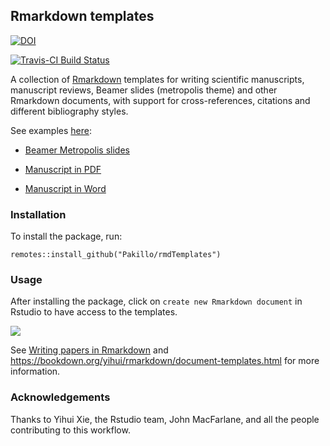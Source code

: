 ## Rmarkdown templates

[![DOI](https://zenodo.org/badge/doi/10.5281/zenodo.595249.svg)](https://doi.org/10.5281/zenodo.595249)

[![Travis-CI Build Status](https://travis-ci.org/Pakillo/rmdTemplates.svg?branch=master)](https://travis-ci.org/Pakillo/rmdTemplates)


A collection of [Rmarkdown](https://rmarkdown.rstudio.com) templates for writing scientific manuscripts, manuscript reviews, Beamer slides (metropolis theme) and other Rmarkdown documents, with support for cross-references, citations and different bibliography styles. 

See examples [here](https://github.com/Pakillo/rmdTemplates/tree/master/inst/examples):

- [Beamer Metropolis slides](https://github.com/Pakillo/rmdTemplates/tree/master/inst/examples/Beamer_metropolis_example.pdf)

- [Manuscript in PDF](https://github.com/Pakillo/rmdTemplates/tree/master/inst/examples/ms_PDF_example.pdf)

- [Manuscript in Word](https://github.com/Pakillo/rmdTemplates/tree/master/inst/examples/ms_Word_example.docx)



### Installation

To install the package, run:

```{r}
remotes::install_github("Pakillo/rmdTemplates")
```


### Usage

After installing the package, click on `create new Rmarkdown document` in Rstudio
to have access to the templates. 

![](https://sites.google.com/site/rodriguezsanchezf/news/writingpapersinrmarkdown/NewRmarkdown.PNG?attredirects=0)

See [Writing papers in Rmarkdown](https://frodriguezsanchez.net/post/writing-papers-in-rmarkdown/) and https://bookdown.org/yihui/rmarkdown/document-templates.html for 
more information.



### Acknowledgements

Thanks to Yihui Xie, the Rstudio team, John MacFarlane, and all the people contributing to this workflow.

